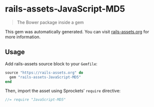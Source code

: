 # rails-assets-JavaScript-MD5

> The Bower package inside a gem

This gem was automatically generated. You can visit [rails-assets.org](https://rails-assets.org) for more information.

## Usage

Add rails-assets source block to your `Gemfile`:

```ruby
source "https://rails-assets.org" do
  gem "rails-assets-JavaScript-MD5"
end

```

Then, import the asset using Sprockets’ `require` directive:

```js
//= require "JavaScript-MD5"
```
